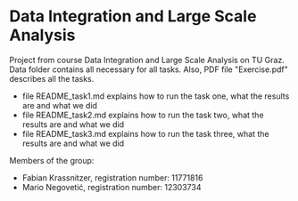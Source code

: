 # Data Integration and Large Scale Analysis
Project from course Data Integration and Large Scale Analysis on TU Graz. Data folder contains all necessary for all tasks. Also, PDF file "Exercise.pdf" describes all the tasks.

- file README_task1.md explains how to run the task one, what the results are and what we did
- file README_task2.md explains how to run the task two, what the results are and what we did
- file README_task3.md explains how to run the task three, what the results are and what we did

Members of the group:
- Fabian Krassnitzer, registration number: 11771816
- Mario Negovetić, registration number: 12303734